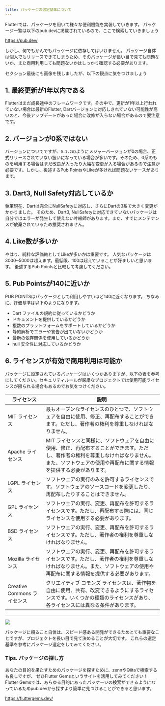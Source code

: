 ```yaml
---
title: パッケージの選定基準について
---
```


Flutterでは、パッケージを用いて様々な便利機能を実装していきます。
パッケージ一覧は以下のpub.devに掲載されているので、ここで検索していきましょう

https://pub.dev/

しかし、何でもかんでもパッケージに依存してはいけません。
パッケージ自体は個人でもリリースできてしまうため、そのパッケージが長い目で見ても問題ないか、また商用利用しても問題ないかはしっかり確認する必要があります。

セクション最後にも画像を残しましたが、以下の観点に気をつけましょう

## 1. 最終更新が1年以内である
Flutterはまだ成長途中のフレームワークです。その中で、更新が1年以上行われていない場合は最新のFlutter, Dartバージョンに対応しきれていない可能性が高いのと、今後アップデートがあった場合に改修が入らない場合があるので要注意です。

## 2. バージョンが0系ではない
バージョンについてですが、`0.1.2`のようにメジャーバージョンが0の場合、正式リリースされていない扱いになっている場合が多いです。そのため、0系のものを利用する場合はまだ改良が入ったり大幅な変更が入る場合があるので注意が必要です。しかし、後述するPub PointsやLikeが多ければ問題ないケースがあります。

## 3. Dart3, Null Safety対応しているか
執筆現在、Dartは完全にNullSafetyに対応し、さらにDartの3系で大きく変更がかかりました。
そのため、Dart3, NullSafetyに対応できていないパッケージは自分ではエラーが発生して使えない叶絵師があります。また、すでにメンテナンスが放棄されているため推奨されません。

## 4. Like数が多いか
やはり、純粋な評価軸としてLikeが多いかは重要です。
人気なパッケージは3000~5000は超えます。最低限、100は超えていることが好ましいと思います。
後述するPub Pointsと比較して考慮してください。

## 5. Pub Pointsが140に近いか
PUB POINTSはパッケージとして利用しやすいほど140に近くなります。
ちなみに、評価基準は以下のようになります。

- Dart ファイルの規約に従っているかどうか
- ドキュメントを提供しているかどうか
- 複数のプラットフォームをサポートしているかどうか
- 静的解析でエラーや警告が出ていないかどうか
- 最新の依存関係を使用しているかどうか
- null 安全性に対応しているかどうか

## 6. ライセンスが有効で商用利用は可能か
パッケージに設定されているパッケージはいくつかありますが、以下の表を参考にしてください。セキュリティルールが厳粛なプロジェクトでは使用可能ライセンスが限られる場合もあるのでお気をつけください。

| ライセンス | 説明 |
|---|---|
| MIT ライセンス | 最もオープンなライセンスのひとつで、ソフトウェアを自由に使用、修正、再配布することができます。ただし、著作者の権利を尊重しなければなりません。 |
| Apache ライセンス | MIT ライセンスと同様に、ソフトウェアを自由に使用、修正、再配布することができます。ただし、著作者の権利を尊重しなければなりません。また、ソフトウェアの使用や再配布に関する情報を提供する必要があります。 |
| LGPL ライセンス | ソフトウェアの実行のみを許可するライセンスです。ソフトウェアのソースコードを変更したり、再配布したりすることはできません。 |
| GPL ライセンス | ソフトウェアの実行、変更、再配布を許可するライセンスです。ただし、再配布する際には、同じライセンスを使用する必要があります。 |
| BSD ライセンス | ソフトウェアの実行、変更、再配布を許可するライセンスです。ただし、著作者の権利を尊重しなければなりません。 |
| Mozilla ライセンス | ソフトウェアの実行、変更、再配布を許可するライセンスです。ただし、著作者の権利を尊重しなければなりません。また、ソフトウェアの使用や再配布に関する情報を提供する必要があります。 |
| Creative Commons ライセンス | クリエイティブ コモンズ ライセンスは、著作物を自由に使用、共有、改変できるようにするライセンスです。いくつかの種類のライセンスがあり、各ライセンスには異なる条件があります。 |

---

![](https://storage.googleapis.com/zenn-user-upload/e27109f9fc14-20230810.png)

パッケージに頼ること自体は、スピード感ある開発ができるためとても重要なことですが、プロジェクトを長い目で見て決めることが大切です。
これらの選定基準を参考にパッケージ選定をしてみてください。

### Tips. パッケージの探し方
あなたの目的を果たすためのパッケージを探すために、zennやQiitaで検索するも良しですが、
ぜひFlutter Gemsというサイトを活用してみてください！
Flutter Gemsでは、あらゆる目的にあったパッケージの検索ができるようになっているためpub.devから探すより簡単に見つけることができると思います。

https://fluttergems.dev/
